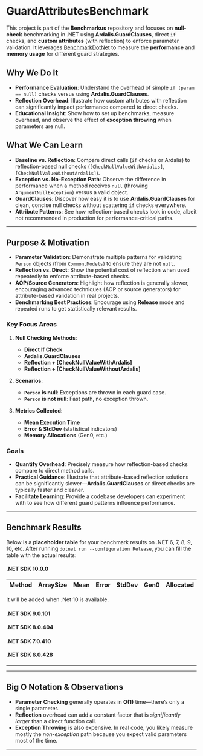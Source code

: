 # GuardAttributesBenchmark

This project is part of the **Benchmarkus** repository and focuses on **null-check** benchmarking in .NET using **Ardalis.GuardClauses**, direct `if` checks, and **custom attributes** (with reflection) to enforce parameter validation. It leverages [BenchmarkDotNet](https://github.com/dotnet/BenchmarkDotNet) to measure the **performance** and **memory usage** for different guard strategies. 

## Why We Do It

- **Performance Evaluation**: Understand the overhead of simple `if (param == null)` checks versus using **Ardalis.GuardClauses**.  
- **Reflection Overhead**: Illustrate how custom attributes with reflection can significantly impact performance compared to direct checks.  
- **Educational Insight**: Show how to set up benchmarks, measure overhead, and observe the effect of **exception throwing** when parameters are null.

## What We Can Learn

- **Baseline vs. Reflection**: Compare direct calls (`if` checks or Ardalis) to reflection-based null checks (`[CheckNullValueWithArdalis]`, `[CheckNullValueWithoutArdalis]`).  
- **Exception vs. No-Exception Path**: Observe the difference in performance when a method receives `null` (throwing `ArgumentNullException`) versus a valid object.  
- **GuardClauses**: Discover how easy it is to use **Ardalis.GuardClauses** for clean, concise null checks without scattering `if` checks everywhere.  
- **Attribute Patterns**: See how reflection-based checks look in code, albeit not recommended in production for performance-critical paths.

---

## Purpose & Motivation

- **Parameter Validation**: Demonstrate multiple patterns for validating `Person` objects (from `Common.Models`) to ensure they are not `null`.  
- **Reflection vs. Direct**: Show the potential cost of reflection when used repeatedly to enforce attribute-based checks.  
- **AOP/Source Generators**: Highlight how reflection is generally slower, encouraging advanced techniques (AOP or source generators) for attribute-based validation in real projects.  
- **Benchmarking Best Practices**: Encourage using **Release** mode and repeated runs to get statistically relevant results.

### Key Focus Areas

1. **Null Checking Methods**:
   - **Direct If Check**  
   - **Ardalis.GuardClauses**  
   - **Reflection + [CheckNullValueWithArdalis]**  
   - **Reflection + [CheckNullValueWithoutArdalis]**

2. **Scenarios**:
   - **`Person` is null**: Exceptions are thrown in each guard case.  
   - **`Person` is not null**: Fast path, no exception thrown.  

3. **Metrics Collected**:
   - **Mean Execution Time**  
   - **Error & StdDev** (statistical indicators)  
   - **Memory Allocations** (Gen0, etc.)  

### Goals

- **Quantify Overhead**: Precisely measure how reflection-based checks compare to direct method calls.  
- **Practical Guidance**: Illustrate that attribute-based reflection solutions can be significantly slower—**Ardalis.GuardClauses** or direct checks are typically faster and cleaner.  
- **Facilitate Learning**: Provide a codebase developers can experiment with to see how different guard patterns influence performance.

---

## Benchmark Results

Below is a **placeholder table** for your benchmark results on .NET 6, 7, 8, 9, 10, etc. After running `dotnet run --configuration Release`, you can fill the table with the actual results:

#### .NET SDK 10.0.0

| **Method**                     | **ArraySize** | **Mean**             | **Error**           | **StdDev**          | **Gen0**    | **Allocated** |
|--------------------------- |---------- |-----------------:|----------------:|----------------:|--------:|----------:|
It will be added when .Net 10 is available.
#### .NET SDK 9.0.101

#### .NET SDK 8.0.404

#### .NET SDK 7.0.410

#### .NET SDK 6.0.428

---

---

## Big O Notation & Observations

- **Parameter Checking** generally operates in **O(1)** time—there’s only a single parameter.  
- **Reflection** overhead can add a constant factor that is *significantly larger* than a direct function call.  
- **Exception Throwing** is also expensive. In real code, you likely measure mostly the *non-exception* path because you expect valid parameters most of the time.

---

